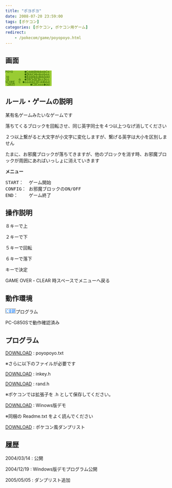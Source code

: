```yaml
---
title: "ポヨポヨ"
date: 2008-07-20 23:59:00
tags: [ポケコン]
categories: [ポケコン, ポケコン用ゲーム]
redirect:
    - /pokecom/game/poyopoyo.html
---
```


## 画面


![動作画面][1] 

 [1]: /images/2008_0720_poyopoyo.gif

## ルール・ゲームの説明

某有名ゲームみたいなゲームです
	  
落ちてくるブロックを回転させ、同じ英字同士を４つ以上つなげ消してください
	  
２つ以上繋がると大文字が小文字に変化しますが、繋げる英字は大小を区別しません
	  
たまに、お邪魔ブロックが落ちてきますが、他のブロックを消す時、お邪魔ブロックが周囲にあればいっしょに消えていきます 

**メニュー** 

<pre>START：  ゲーム開始
CONFIG： お邪魔ブロックのON/OFF
END：    ゲーム終了
</pre>

## 操作説明

８キーで上
	  
２キーで下
	  
５キーで回転
	  
６キーで落下
	  
<span class="fa fa-reply fa-flip-vertical" title="RETURN"></span>キーで決定
  


GAME OVER・CLEAR 時スペースでメニューへ戻る
  


## 動作環境

![C言語][2]プログラム
	  
PC-G850Sで動作確認済み 

 [2]: /images/pokecom-c.gif

## プログラム

[DOWNLOAD][3] : poyopoyo.txt
	  
※さらに以下のファイルが必要です
  


 [3]: /files/poyopoyo.txt "poyopoyo.txt"

[DOWNLOAD][4] : inkey.h
	  
[DOWNLOAD][5] : rand.h
	  
※ポケコンでは拡張子を .h として保存してください。
  


 [4]: /files/inkey.h "inkey.h"
 [5]: /files/rand.h "rand.h"

[DOWNLOAD][6] : Winows版デモ
	  
<span>※同梱の Readme.txt をよく読んでください
</span> 

 [6]: /files/poyopoyo.zip "poyopoyo.zip(Winows版デモ)"

[DOWNLOAD][7] : ポケコン風ダンプリスト
  


 [7]: /files/poyopoyo_.txt "poyopoyo_.txt"

## 履歴

2004/03/14
: 公開

2004/12/19
: Windows版デモプログラム公開

2005/05/05
: ダンプリスト追加
